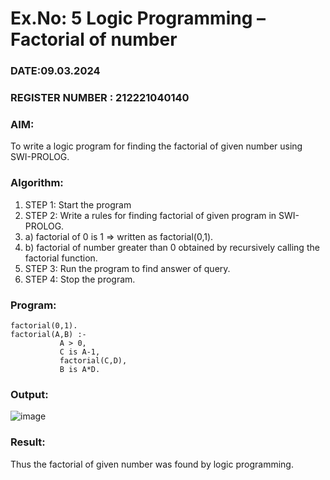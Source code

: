 # Ex.No: 5   Logic Programming – Factorial of number   
### DATE:09.03.2024                                                                           
### REGISTER NUMBER : 212221040140
### AIM: 
To  write  a logic program for finding the factorial of given number using SWI-PROLOG. 
### Algorithm:
1. STEP 1: Start the program
2. STEP 2:  Write a rules for finding factorial of given program in SWI-PROLOG.
3.   a)	factorial of 0 is 1 => written as factorial(0,1).
4.   b)	factorial of number greater than 0 obtained by recursively calling the factorial    function.
5. STEP 3: Run the program  to find answer of  query.
6. STEP 4: Stop the program.

### Program:
```
factorial(0,1).
factorial(A,B) :-  
           A > 0, 
           C is A-1,
           factorial(C,D),
           B is A*D.
```

### Output:
![image](https://github.com/DrUmaRaniV/AI_Lab_2023-24/assets/147017926/746ab176-f9bf-4231-9488-92908f3226d3)

### Result:
Thus the factorial of given number was found by logic programming. 
